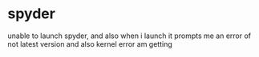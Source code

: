 # spyder
unable to launch spyder, and also when i launch it prompts me an error of not latest version and also kernel error am getting
